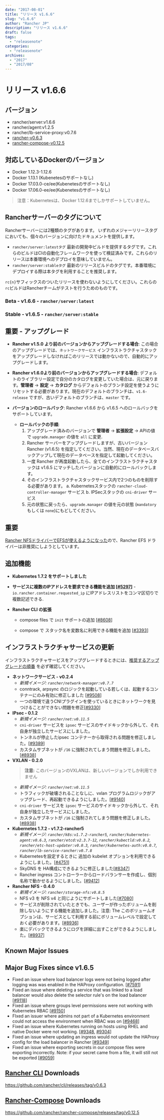 ```yaml
---
date: "2017-08-01"
title: "リリース v1.6.6"
slug: "v1.6.6"
author: "Rancher JP"
description: "リリース v1.6.6"
draft: false
tags:
  - "releasenote"
categories:
  - "releasenote"
archives:
  - "2017"
  - "2017/08"
---
```


# リリース v1.6.6

## バージョン
- rancher/server:v1.6.6
- rancher/agent:v1.2.5
- rancher/lb-service-proxy:v0.7.6
- [rancher-v0.6.3](https://github.com/rancher/cli/releases/tag/v0.6.3)
- [rancher-compose-v0.12.5](https://github.com/rancher/rancher-compose/releases/tag/v0.12.5)

## 対応しているDockerのバージョン

- Docker 1.12.3-1.12.6 
- Docker 1.13.1 (Kubenetesのサポートなし)
- Docker 17.03.0-ce/ee(Kubenetesのサポートなし)
- Docker 17.06.0-ee/ee(Kubenetesのサポートなし)

> 注意：Kubernetesは、Docker 1.12.6までしかサポートしていません。

## Rancherサーバーのタグについて

Rancherサーバーには2種類のタグがあります。
いずれのメジャーリリースタグにおいても、個々のバージョンに向けたドキュメントを提供します。

- `rancher/server:latestタグ` 最新の開発中ビルドを提供するタグです。これらのビルドはCIの自動化フレームワークを使って検証済みです。これらのリリースは本番環境へのデプロイを意味していません。
- `rancher/server:stableタグ` 最新のリリースビルドのタグです。本番環境にデプロイする際は本タグを利用することを推奨します。

`rc{n}`サフィックスのついたリリースを使わないようにしてください。これらの`rc`ビルドはRancherチームがテストを行うためのものです。

### Beta - v1.6.6 - `rancher/server:latest`
### Stable - v1.6.5 - `rancher/server:stable`

## 重要 - アップグレード
* **Rancher v1.5.0 より前のバージョンからアップグレードする場合**: この場合のアップグレードでは、`ネットワークサービス` インフラストラクチャスタックをアップグレードしなければこのリリースでは動かないので、自動的にアップグレードします。 
* **Rancher v1.6.0より前のバージョンからアップグレードする場合**: デフォルトのライブラリー設定で自分のカタログを変更していた場合は、元に戻ります。**管理者** -> **設定** -> **カタログ** からデフォルトのブランチ設定を使うようにリセットする必要があります。現在のデフォルトのブランチは、`v1.6-release` ですが、古いデフォルトのブランチは、`master` です。 

* **バージョンのロールバック**: Rancher v1.6.6 から v1.6.5 へのロールバックをサポートしています。
  * **ロールバックの手順**:
    1. アップグレード済みのバージョンで **管理者** -> **拡張設定** -> APIの値 で `upgrade.manager` の値を `all` に変更. 
    2. Rancher サーバーをアップグレードしますが、古いバージョン Rancher (v1.6.5) を指定してください。当然、現在のデータベースバックアップして現在のデータベースを指定して起動してください。
    3. 一度 Rancher が再度起動したら、全てのインフラストラクチャスタックは v1.6.5 にマッチしたバージョンに自動的にロールバックします。
    4. そのインフラストラクチャスタックサービス内で2つのものを削除する必要があります。 
       a. Kubernetesスタックの `rancher-cloud-controller-manager` サービス
       b. IPSecスタックの `cni-driver` サービス
    5. 元の状態に戻ったら、`upgrade.manager` の値を元の状態 (`mandatory` もしくは `none`)にもどしてください。 

## 重要
[Rancher NFSドライバーでEFSが使えるようになった](http://rancher.com/docs/rancher/v1.6/en/rancher-services/storage-service/rancher-nfs/#using-the-rancher-nfs-driver-on-amazon-efs)ので、Rancher EFS ドライバーは非推奨にしようとしています。

## 追加機能
* **Kubernetes 1.7.2 をサポートしました**
* **サービスに複数のIPアドレスを要求できる機能を追加 [[#5297](https://github.com/rancher/rancher/issues5297)]** - `io.rancher.container.requested_ip` にIPアドレスリストをコンマ区切りで複数記述できる.
* **Rancher CLI の拡張**

  - compose files で `init` サポートの追加 [[#8608](https://github.com/rancher/rancher/issues/8608)]

  - compose で スタック名を変数名に利用できる機能を追加 [[#3393](https://github.com/rancher/rancher/issues/3393)]

## インフラストラクチャサービスの更新
インフラストラクチャサービスをアップグレードするときには、[推奨するアップグレードの順番](http://rancher.com/docs/rancher/v1.6/en/upgrading/#infrastructure-services) を必ず確認してください。

* **ネットワークサービス - v0.2.4**
  - _新規イメージ: `rancher/network-manager:v0.7.7`_
  - conntrack, arpsync のロジックを起動している若しくは、起動するコンテナーにのみ有効に修正しました [[#9508](https://github.com/rancher/rancher/issues/9508)]
  - 一つの環境で違うCNIプラグインを使っているときにネットワークを見つけることができない問題を修正[[#9330](https://github.com/rancher/rancher/issues/9330)]
* **IPsec - 0.1.2**
  - _新規イメージ: `rancher/net:v0.11.5`_
  - `cni-driver` サービスを `ipsec` サービスのサイドキックから外して、それ自身が独立したサービスにしました。
  - トンネルが停止したipsec コンテナーから取得される問題を修正しました。[[#9389](https://github.com/rancher/rancher/issues/9389)]
  - カスタムサブネットが `/16` に強制されてしまう問題を修正しました。[[#8938](https://github.com/rancher/rancher/issues/8938)]
* **VXLAN - 0.2.0**
  > **注意:** このバージョンのVXLANは、新しいバージョンでしか利用できません
    - _新規イメージ: `rancher/net:v0.11.5`_
    - トラフィックが破壊されることなしに、vxlan プログラムロジックがアップグレード、再起動できるようにしました。[[#9140](https://github.com/rancher/rancher/issues/9140)]
     - `cni-driver` サービスを `ipsec` サービスのサイドキックから外して、それ自身が独立したサービスにしました。 
     - カスタムサブネットが `/16` に強制されてしまう問題を修正しました。[[#8938](https://github.com/rancher/rancher/issues/8938)]
* **Kubernetes 1.7.2 - v1.7.2-rancher5**
  - _新規イメージ: `rancher/k8s:v1.7.2-rancher5`, `rancher/kubernetes-agent:v0.6.3`, `rancher/etcd:v2.3.7-12`, `rancher/kubectld:v0.8.2`, `rancher/etc-host-updater:v0.0.3`, `rancher/kubernetes-auth:v0.0.7`, `rancher/lb-service-rancher:v0.7.8`_
   - Kubernetesを設定するときに 追加の kubelet オプションを利用できるようにしました。[[#4751](https://github.com/rancher/rancher/issues/4571)]
  - SkyDNS を HA構成にできるように修正しました[[#8347](https://github.com/rancher/rancher/issues/8347)]
  - Rancher ingress コントローラーからロードバランサーを作成し、個別名称で動かせるようにしました。[[#9412](https://github.com/rancher/rancher/issues/9412)]
* **Rancher NFS - 0.4.0** 
  - _新規イメージ: `rancher/storage-nfs:v0.8.5`_
  - NFS v3 を NFS v4 と同じようにサポートしました[[#7080](https://github.com/rancher/rancher/issues/7080)] 
  - サービスが削除されていたときでも、ユーザーが作ったボリュームを削除しないようにする機能を追加しました。注意: The このボリュームオプションは、サービスとして利用する前にボリュームレベルで設定しておく必要があります。[[#8936](https://github.com/rancher/rancher/issues/8936)]
   - 楽にデバックできるようにログを詳細に出すことができるようにしました。[[#8937](https://github.com/rancher/rancher/issues/8937)]

## Known Major Issues

## Major Bug Fixes since v1.6.5
- Fixed an issue where load balancer logs were not being logged after logging was was enabled in the HAProxy configuration. [[#7591](https://github.com/rancher/rancher/issues/7591)]
- Fixed an issue where deleting a service that was linked to a load balancer would also delete the selector rule's on the load balancer [[#9118](https://github.com/rancher/rancher/issues/9118)]
- Fixed an issue where groups level permissions were not working with Kubernetes RBAC [[#9150](https://github.com/rancher/rancher/issues/9150)]
- FIxed an issuer where admins not part of a Kubernetes environment could not access the environment when RBAC was on [[#9468](https://github.com/rancher/rancher/issues/9468)]
- Fixed an issue where Kubernetes running on hosts using RHEL and native Docker were not working. [[#9348](https://github.com/rancher/rancher/issues/9348), [#9304](https://github.com/rancher/rancher/issues/9304)]
- Fixed an issue where updating an ingress would not update the HAProxy config for the load balancer in Rancher [[#9349](https://github.com/rancher/rancher/issues/9349)]
- Fixed an issue where exporting secrets in our compose files were exporting incorrectly. Note: if your secret came from a file, it will still not be exported [[#9059](https://github.com/rancher/rancher/issues/9059)]

## [Rancher CLI](http://docs.rancher.com/rancher/v1.6/en/cli/) Downloads

https://github.com/rancher/cli/releases/tag/v0.6.3

## [Rancher-Compose](http://docs.rancher.com/rancher/v1.6/en/cattle/rancher-compose/) Downloads

https://github.com/rancher/rancher-compose/releases/tag/v0.12.5